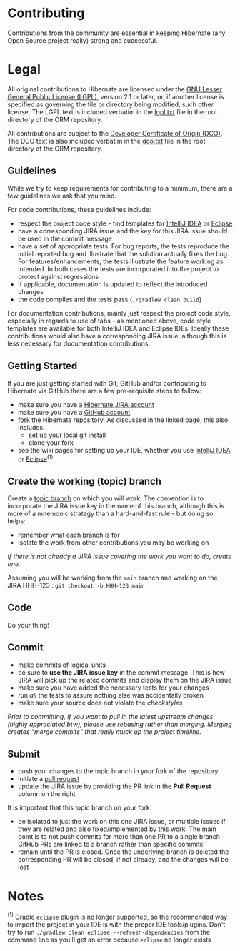 # Contributing

Contributions from the community are essential in keeping Hibernate (any Open Source
project really) strong and successful.  

# Legal

All original contributions to Hibernate are licensed under the 
[GNU Lesser General Public License (LGPL)](https://www.gnu.org/licenses/old-licenses/lgpl-2.1.txt), 
version 2.1 or later, or, if another license is specified as governing the file or directory being 
modified, such other license.  The LGPL text is included verbatim in the [lgpl.txt](lgpl.txt) file 
in the root directory of the ORM repository.

All contributions are subject to the [Developer Certificate of Origin (DCO)](https://developercertificate.org/).  
The DCO text is also included verbatim in the [dco.txt](dco.txt) file in the root directory of the ORM repository.


## Guidelines

While we try to keep requirements for contributing to a minimum, there are a few guidelines 
we ask that you mind.

For code contributions, these guidelines include:
* respect the project code style - find templates for [IntelliJ IDEA](https://hibernate.org/community/contribute/intellij-idea/) or [Eclipse](https://hibernate.org/community/contribute/eclipse-ide/)
* have a corresponding JIRA issue and the key for this JIRA issue should be used in the commit message
* have a set of appropriate tests.  For bug reports, the tests reproduce the initial reported bug
	and illustrate that the solution actually fixes the bug.  For features/enhancements, the 
	tests illustrate the feature working as intended.  In both cases the tests are incorporated into
	the project to protect against regressions
* if applicable, documentation is updated to reflect the introduced changes
* the code compiles and the tests pass (`./gradlew clean build`)

For documentation contributions, mainly just respect the project code style, especially in regards 
to use of tabs - as mentioned above, code style templates are available for both IntelliJ IDEA and Eclipse
IDEs.  Ideally these contributions would also have a corresponding JIRA issue, although this 
is less necessary for documentation contributions.


## Getting Started

If you are just getting started with Git, GitHub and/or contributing to Hibernate via
GitHub there are a few pre-requisite steps to follow:

* make sure you have a [Hibernate JIRA account](https://hibernate.atlassian.net)
* make sure you have a [GitHub account](https://github.com/signup/free)
* [fork](https://help.github.com/articles/fork-a-repo) the Hibernate repository.  As discussed in
the linked page, this also includes:
    * [set up your local git install](https://help.github.com/articles/set-up-git) 
    * clone your fork
* see the wiki pages for setting up your IDE, whether you use 
[IntelliJ IDEA](https://hibernate.org/community/contribute/intellij-idea/)
or [Eclipse](https://hibernate.org/community/contribute/eclipse-ide/)<sup>(1)</sup>.


## Create the working (topic) branch

Create a [topic branch](https://git-scm.com/book/en/Git-Branching-Branching-Workflows#Topic-Branches) 
on which you will work.  The convention is to incorporate the JIRA issue key in the name of this branch,
although this is more of a mnemonic strategy than a hard-and-fast rule - but doing so helps:
* remember what each branch is for 
* isolate the work from other contributions you may be working on

_If there is not already a JIRA issue covering the work you want to do, create one._
  
Assuming you will be working from the `main` branch and working
on the JIRA HHH-123 : `git checkout -b HHH-123 main`


## Code

Do your thing!


## Commit

* make commits of logical units
* be sure to **use the JIRA issue key** in the commit message.  This is how JIRA will pick
up the related commits and display them on the JIRA issue
* make sure you have added the necessary tests for your changes
* run _all_ the tests to assure nothing else was accidentally broken
* make sure your source does not violate the _checkstyles_

_Prior to committing, if you want to pull in the latest upstream changes (highly
appreciated btw), please use rebasing rather than merging.  Merging creates
"merge commits" that really muck up the project timeline._

## Submit

* push your changes to the topic branch in your fork of the repository
* initiate a [pull request](https://help.github.com/articles/creating-a-pull-request)
* update the JIRA issue by providing the PR link in the **Pull Request** column on the right


It is important that this topic branch on your fork:

* be isolated to just the work on this one JIRA issue, or multiple issues if they are
	related and also fixed/implemented by this work.  The main point is to not push
	commits for more than one PR to a single branch - GitHub PRs are linked to
	a branch rather than specific commits
* remain until the PR is closed.  Once the underlying branch is deleted the corresponding
	PR will be closed, if not already, and the changes will be lost

# Notes
<sup>(1)</sup> Gradle `eclipse` plugin is no longer supported, so the recommended way to import the project in your IDE is with the proper IDE tools/plugins. Don't try to run `./gradlew clean eclipse --refresh-dependencies` from the command line as you'll get an error because `eclipse` no longer exists
